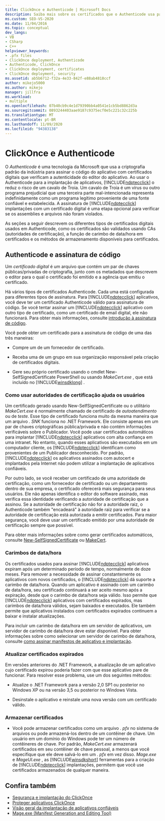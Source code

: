 ```yaml
---
title: ClickOnce e Authenticode | Microsoft Docs
description: Saiba mais sobre os certificados que o Authenticode usa para verificar a autenticidade dos aplicativos. Saiba como os certificados são validados e armazenados.
ms.custom: SEO-VS-2020
ms.date: 11/04/2016
ms.topic: conceptual
dev_langs:
- VB
- CSharp
- C++
helpviewer_keywords:
- .pfx files
- ClickOnce deployment, Authenticode
- Authenticode, ClickOnce
- ClickOnce deployment, certificates
- ClickOnce deployment, security
ms.assetid: ab5b6712-f32a-4e33-842f-e88ab4818ccf
author: mikejo5000
ms.author: mikejo
manager: jillfra
ms.workload:
- multiple
ms.openlocfilehash: 07b40cb9c4e1d79390bb4a0541e1cb5bd8862d3a
ms.sourcegitcommit: 0893244403aae9187c9375ecf0e5c221c32c225b
ms.translationtype: MT
ms.contentlocale: pt-BR
ms.lasthandoff: 11/09/2020
ms.locfileid: "94383138"
---
```

# <a name="clickonce-and-authenticode"></a>ClickOnce e Authenticode
O *Authenticode* é uma tecnologia da Microsoft que usa a criptografia padrão da indústria para assinar o código do aplicativo com certificados digitais que verificam a autenticidade do editor do aplicativo. Ao usar o Authenticode para a implantação de aplicativos, [!INCLUDE[ndptecclick](../deployment/includes/ndptecclick_md.md)] o reduz o risco de um cavalo de Troia. Um cavalo de Troia é um vírus ou outro programa prejudicial que uma terceira parte mal-intencionada representa indefinidamente como um programa legítimo proveniente de uma fonte confiável e estabelecida. A assinatura de [!INCLUDE[ndptecclick](../deployment/includes/ndptecclick_md.md)] implantações com um certificado digital é uma etapa opcional para verificar se os assemblies e arquivos não foram violados.

 As seções a seguir descrevem os diferentes tipos de certificados digitais usados em Authenticode, como os certificados são validados usando CAs (autoridades de certificação), a função de carimbo de data/hora em certificados e os métodos de armazenamento disponíveis para certificados.

## <a name="authenticode-and-code-signing"></a>Authenticode e assinatura de código
 Um *certificado digital* é um arquivo que contém um par de chaves públicas/privadas de criptografia, junto com os metadados que descrevem o editor para o qual o certificado foi emitido e a agência que emitiu o certificado.

 Há vários tipos de certificados Authenticode. Cada uma está configurada para diferentes tipos de assinatura. Para [!INCLUDE[ndptecclick](../deployment/includes/ndptecclick_md.md)] aplicativos, você deve ter um certificado Authenticode válido para assinatura de código. Se você tentar assinar um [!INCLUDE[ndptecclick](../deployment/includes/ndptecclick_md.md)] aplicativo com outro tipo de certificado, como um certificado de email digital, ele não funcionará. Para obter mais informações, consulte [introdução à assinatura de código](/windows/desktop/seccrypto/cryptography-tools).

 Você pode obter um certificado para a assinatura de código de uma das três maneiras:

- Compre um de um fornecedor de certificado.

- Receba uma de um grupo em sua organização responsável pela criação de certificados digitais.

- Gere seu próprio certificado usando o cmdlet New-SelfSignedCertificate PowerShell ou usando *MakeCert.exe* , que está incluído no [!INCLUDE[winsdklong](../deployment/includes/winsdklong_md.md)] .

### <a name="how-using-certificate-authorities-helps-users"></a>Como usar autoridades de certificação ajuda os usuários
 Um certificado gerado usando New-SelfSignedCertificate ou o utilitário *MakeCert.exe* é normalmente chamado de certificado de *autoatendimento* ou de *teste*. Esse tipo de certificado funciona muito da mesma maneira que um arquivo *. SNK* funciona no .NET Framework. Ele consiste apenas em um par de chaves criptográficas pública/privada e não contém informações verificáveis sobre o Publicador. Você pode usar certificados automáticos para implantar [!INCLUDE[ndptecclick](../deployment/includes/ndptecclick_md.md)] aplicativos com alta confiança em uma intranet. No entanto, quando esses aplicativos são executados em um computador cliente, os [!INCLUDE[ndptecclick](../deployment/includes/ndptecclick_md.md)] identificam como provenientes de um Publicador desconhecido. Por padrão, [!INCLUDE[ndptecclick](../deployment/includes/ndptecclick_md.md)] os aplicativos assinados com autocert e implantados pela Internet não podem utilizar a implantação de aplicativos confiáveis.

 Por outro lado, se você receber um certificado de uma autoridade de certificação, como um fornecedor de certificado ou um departamento dentro de sua empresa, o certificado oferecerá mais segurança para seus usuários. Ele não apenas identifica o editor do software assinado, mas verifica essa identidade verificando a autoridade de certificação que a assinou. Se a autoridade de certificação não for a autoridade raiz, o Authenticode também "encadeará" à autoridade raiz para verificar se a autoridade de certificação está autorizada a emitir certificados. Para maior segurança, você deve usar um certificado emitido por uma autoridade de certificação sempre que possível.

 Para obter mais informações sobre como gerar certificados automáticos, consulte [New-SelfSignedCertificate](/powershell/module/pkiclient/new-selfsignedcertificate) ou [MakeCert](/windows/desktop/SecCrypto/makecert).

### <a name="timestamps"></a>Carimbos de data/hora
 Os certificados usados para assinar [!INCLUDE[ndptecclick](../deployment/includes/ndptecclick_md.md)] aplicativos expiram após um determinado período de tempo, normalmente de doze meses. Para remover a necessidade de assinar constantemente os aplicativos com novos certificados, o [!INCLUDE[ndptecclick](../deployment/includes/ndptecclick_md.md)] dá suporte a carimbo de data/hora. Quando um aplicativo é assinado com um carimbo de data/hora, seu certificado continuará a ser aceito mesmo após a expiração, desde que o carimbo de data/hora seja válido. Isso permite que [!INCLUDE[ndptecclick](../deployment/includes/ndptecclick_md.md)] aplicativos com certificados expirados, mas carimbos de data/hora válidos, sejam baixados e executados. Ele também permite que aplicativos instalados com certificados expirados continuem a baixar e instalar atualizações.

 Para incluir um carimbo de data/hora em um servidor de aplicativos, um servidor de carimbo de data/hora deve estar disponível. Para obter informações sobre como selecionar um servidor de carimbo de data/hora, consulte [como assinar manifestos de aplicativo e implantação](../ide/how-to-sign-application-and-deployment-manifests.md).

### <a name="update-expired-certificates"></a>Atualizar certificados expirados
 Em versões anteriores do .NET Framework, a atualização de um aplicativo cujo certificado expirou poderia fazer com que esse aplicativo pare de funcionar. Para resolver esse problema, use um dos seguintes métodos:

- Atualize o .NET Framework para a versão 2,0 SP1 ou posterior no Windows XP ou na versão 3,5 ou posterior no Windows Vista.

- Desinstale o aplicativo e reinstale uma nova versão com um certificado válido.

### <a name="store-certificates"></a>Armazenar certificados

- Você pode armazenar certificados como um arquivo *. pfx* no sistema de arquivos ou pode armazená-los dentro de um contêiner de chave. Um usuário em um domínio do Windows pode ter um número de contêineres de chave. Por padrão, *MakeCert.exe* armazenará certificados em seu contêiner de chave pessoal, a menos que você especifique que ele deve salvá-lo em um *. pfx* em vez disso. *Mage.exe* e *MageUI.exe* , as [!INCLUDE[winsdkshort](../debugger/debug-interface-access/includes/winsdkshort_md.md)] ferramentas para a criação de [!INCLUDE[ndptecclick](../deployment/includes/ndptecclick_md.md)] implantações, permitem que você use certificados armazenados de qualquer maneira.

## <a name="see-also"></a>Confira também
- [Segurança e implantação do ClickOnce](../deployment/clickonce-security-and-deployment.md)
- [Proteger aplicativos ClickOnce](../deployment/securing-clickonce-applications.md)
- [Visão geral da implantação de aplicativos confiáveis](../deployment/trusted-application-deployment-overview.md)
- [Mage.exe (Manifest Generation and Editing Tool)](/dotnet/framework/tools/mage-exe-manifest-generation-and-editing-tool)